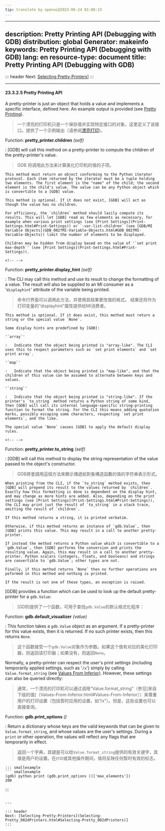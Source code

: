 ```yaml
---
tip: translate by openai@2023-06-24 01:08:23
...
```

---
description: Pretty Printing API (Debugging with GDB)
distribution: global
Generator: makeinfo
keywords: Pretty Printing API (Debugging with GDB)
lang: en
resource-type: document
title: Pretty Printing API (Debugging with GDB)
---
::: header
Next: [Selecting Pretty-Printers](Selecting-Pretty_002dPrinters.html#Selecting-Pretty_002dPrinters)]
:::

---

#### 23.3.2.5 Pretty Printing API


A pretty-printer is just an object that holds a value and implements a specific interface, defined here. An example output is provided (see [Pretty Printing](Pretty-Printing.html#Pretty-Printing)).

> 一个漂亮的打印机只是一个保存值并实现特定接口的对象，这里定义了该接口。提供了一个示例输出（请参阅[漂亮打印](Pretty-Printing.html#Pretty-Printing))。

Function: **pretty_printer.children** *(self)*


:   [GDB] will call this method on a pretty-printer to compute the children of the pretty-printer's value.

> GDB 将调用此方法来计算美化打印机的值的子项。

```
This method must return an object conforming to the Python iterator protocol. Each item returned by the iterator must be a tuple holding two elements. The first element is the "name" of the child; the second element is the child's value. The value can be any Python object which is convertible to a [GDB] value.

This method is optional. If it does not exist, [GDB] will act as though the value has no children.

For efficiency, the `children` method should lazily compute its results. This will let [GDB] read as few elements as necessary, for example when various print settings (see [Print Settings](Print-Settings.html#Print-Settings)) or `-var-list-children` (see [GDB/MI Variable Objects](GDB_002fMI-Variable-Objects.html#GDB_002fMI-Variable-Objects)) limit the number of elements to be displayed.

Children may be hidden from display based on the value of '`set print max-depth`' (see [Print Settings](Print-Settings.html#Print-Settings)).
```

```
<!-- -->
```

Function: **pretty_printer.display_hint** *(self)*


:   The CLI may call this method and use its result to change the formatting of a value. The result will also be supplied to an MI consumer as a '`displayhint`' attribute of the variable being printed.

> 命令行界面可以调用此方法，并使用其结果更改值的格式。 结果还将作为打印变量的“displayhint”属性提供给MI消费者。

```
This method is optional. If it does exist, this method must return a string or the special value `None`.

Some display hints are predefined by [GDB]:

'`array`'

:   Indicate that the object being printed is "array-like". The CLI uses this to respect parameters such as `set print elements` and `set print array`.

'`map`'

:   Indicate that the object being printed is "map-like", and that the children of this value can be assumed to alternate between keys and values.

'`string`'

:   Indicate that the object being printed is "string-like". If the printer's `to_string` method returns a Python string of some kind, then [GDB] will call its internal language-specific string-printing function to format the string. For the CLI this means adding quotation marks, possibly escaping some characters, respecting `set print elements`, and the like.

The special value `None` causes [GDB] to apply the default display rules.
```

```
<!-- -->
```

Function: **pretty_printer.to_string** *(self)*


:   [GDB] will call this method to display the string representation of the value passed to the object's constructor.

> GDB將會調用這個方法來顯示傳遞給對象構造函數的值的字符串表示形式。

```
When printing from the CLI, if the `to_string` method exists, then [GDB] will prepend its result to the values returned by `children`. Exactly how this formatting is done is dependent on the display hint, and may change as more hints are added. Also, depending on the print settings (see [Print Settings](Print-Settings.html#Print-Settings)), the CLI may print just the result of `to_string` in a stack trace, omitting the result of `children`.

If this method returns a string, it is printed verbatim.

Otherwise, if this method returns an instance of `gdb.Value`, then [GDB] prints this value. This may result in a call to another pretty-printer.

If instead the method returns a Python value which is convertible to a `gdb.Value`, then [GDB] performs the conversion and prints the resulting value. Again, this may result in a call to another pretty-printer. Python scalars (integers, floats, and booleans) and strings are convertible to `gdb.Value`; other types are not.

Finally, if this method returns `None` then no further operations are peformed in this method and nothing is printed.

If the result is not one of these types, an exception is raised.
```


[GDB] provides a function which can be used to look up the default pretty-printer for a `gdb.Value`:

> [GDB]提供了一个函数，可用于查找`gdb.Value`的默认格式化程序：

Function: **gdb.default_visualizer** *(value)*


:   This function takes a `gdb.Value` object as an argument. If a pretty-printer for this value exists, then it is returned. If no such printer exists, then this returns `None`.

> 这个函数接受一个`gdb.Value`对象作为参数。如果这个值有对应的美化打印器，则返回该打印器；如果没有，则返回`None`。


Normally, a pretty-printer can respect the user's print settings (including temporarily applied settings, such as '`/x`') simply by calling `Value.format_string` (see [Values From Inferior](Values-From-Inferior.html#Values-From-Inferior)). However, these settings can also be queried directly:

> 通常，一个漂亮的打印机可以通过调用“Value.format_string”（参见[来自下级的值]（Values-From-Inferior.html#Values-From-Inferior））来尊重用户的打印设置（包括暂时应用的设置，如“/x”）。但是，这些设置也可以直接查询。

Function: **gdb.print_options** *()*


:   Return a dictionary whose keys are the valid keywords that can be given to `Value.format_string`, and whose values are the user's settings. During a `print` or other operation, the values will reflect any flags that are temporarily in effect.

> 返回一个字典，其键是可以给`Value.format_string`提供的有效关键字，其值是用户的设置。在`打印`或其他操作期间，值将反映任何暂时有效的标志。

```
::: smallexample
``` smallexample
(gdb) python print (gdb.print_options ()['max_elements'])
200
```

:::

```

---

::: header
Next: [Selecting Pretty-Printers](Selecting-Pretty_002dPrinters.html#Selecting-Pretty_002dPrinters)]
:::
```
